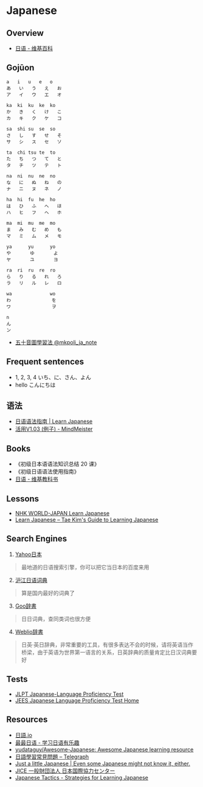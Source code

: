 # Japanese

## Overview

- [日语 - 维基百科](https://zh.wikipedia.org/wiki/%E6%97%A5%E8%AF%AD)

## Gojūon

    a   i   u   e   o
    あ   い   う   え   お
    ア   イ   ウ   エ   オ

    ka  ki  ku  ke  ko
    か   き   く   け   こ
    カ   キ   ク   ケ   コ

    sa  shi su  se  so
    さ   し   す   せ   そ
    サ   シ   ス   セ   ソ

    ta  chi tsu te  to
    た   ち   つ   て   と
    タ   チ   ツ   テ   ト

    na  ni  nu  ne  no
    な   に   ぬ   ね   の
    ナ   ニ   ヌ   ネ   ノ

    ha  hi  fu  he  ho
    は   ひ   ふ   へ   ほ
    ハ   ヒ   フ   ヘ   ホ

    ma  mi  mu  me  mo
    ま   み   む   め   も
    マ   ミ   ム   メ   モ

    ya      yu      yo
    や       ゆ       よ
    ヤ       ユ       ヨ

    ra  ri  ru  re  ro
    ら   り   る   れ   ろ
    ラ   リ   ル   レ   ロ

    wa              wo
    わ               を
    ワ               ヲ

    n
    ん
    ン

- [五十音圖學習法 @mkpoli_ja_note](https://t.me/mkpoli_ja_note/159)

## Frequent sentences

- 1, 2, 3, 4    いち、に、さん、よん
- hello こんにちは

##  语法

- [日语语法指南 | Learn Japanese](http://res.wokanxing.info/jpgramma/)
- [活用V1.03 (例子) - MindMeister](https://www.mindmeister.com/zh/467920500/v1-03)

## Books

- 《初级日本语语法知识总结 20 课》
- 《初级日语语法使用指南》
- [日语 - 维基教科书](https://zh.wikibooks.org/wiki/%E6%97%A5%E8%AF%AD)

## Lessons

- [NHK WORLD-JAPAN Learn Japanese](https://www3.nhk.or.jp/nhkworld/zh/learnjapanese/)
- [Learn Japanese – Tae Kim's Guide to Learning Japanese](http://www.guidetojapanese.org/learn/)

## Search Engines

1. [Yahoo日本](http://www.yahoo.co.jp/)

> 最地道的日语搜索引擎，你可以把它当日本的百度来用

2. [沪江日语词典](http://dict.hjenglish.com/jp/)

> 算是国内最好的词典了

3. [Goo辞書](https://dictionary.goo.ne.jp/)

> 日日词典，查同类词也很方便

4. [Weblio辞書](http://ejje.weblio.jp/)

> 日英·英日辞典，非常重要的工具，有很多表达不会的时候，请将英语当作桥梁，由于英语为世界第一语言的关系，日英辞典的质量肯定比日汉词典要好

## Tests

- [JLPT Japanese-Language Proficiency Test](https://www.jlpt.jp/e/index.html)
- [JEES Japanese Language Proficiency Test Home](https://info.jees-jlpt.jp/)

## Resources

- [日語.io](https://riyu.io/)
- [最最日语 - 学习日语有乐趣](http://www.xuewujing.com/)
- [yudataguy/Awesome-Japanese: Awesome Japanese learning resource](https://github.com/yudataguy/Awesome-Japanese)
- [日語學習常見問題 – Telegraph](https://telegra.ph/%E6%97%A5%E8%AA%9E%E5%AD%B8%E7%BF%92%E5%B8%B8%E8%A6%8B%E5%95%8F%E9%A1%8C-05-03)
- [Just a little Japanese | Even some Japanese might not know it, either.](https://justalittlejapanese.com/)
- [JICE 一般財団法人 日本国際協力センター](https://www.jice.org/)
- [Japanese Tactics - Strategies for Learning Japanese](https://japanesetactics.com/)
